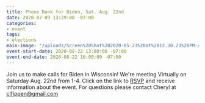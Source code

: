 ```yaml
---
title: Phone Bank for Biden, Sat. Aug. 22nd
date: 2020-07-09 13:29:00 -07:00
categories:
- event
tags:
- elections
main-image: "/uploads/Screen%20Shot%202020-05-23%20at%2012.30.23%20PM-c4f6be.png"
event-start-date: 2020-08-22 13:00:00 -07:00
event-end-date: 2020-08-22 16:00:00 -07:00
---
```


Join us to make calls for Biden in Wisconsin! 
We're meeting Virtually on Saturday Aug. 22nd from 1-4.  Click on the link to [RSVP](https://docs.google.com/forms/d/e/1FAIpQLScP1n40sB4-N7vjdCDMtUB7fUFH47W-XTS0ZVldPgUzeL9gGQ/viewform) and receive information about the event. For questions please contact Cheryl at clfippen@gmail.com
